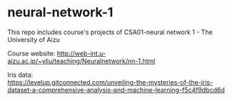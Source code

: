# neural-network-1
This repo includes course's projects of CSA01-neural network 1 - The University of Aizu 

Course website: http://web-int.u-aizu.ac.jp/~yliu/teaching/Neuralnetwork/nn-1.html

Iris data:  
https://levelup.gitconnected.com/unveiling-the-mysteries-of-the-iris-dataset-a-comprehensive-analysis-and-machine-learning-f5c4f9dbcd6d